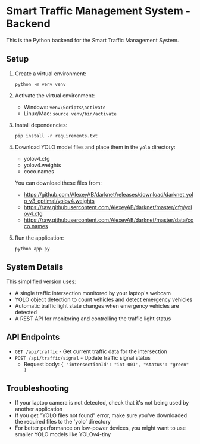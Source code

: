 
# Smart Traffic Management System - Backend

This is the Python backend for the Smart Traffic Management System.

## Setup

1. Create a virtual environment:
   ```
   python -m venv venv
   ```

2. Activate the virtual environment:
   - Windows: `venv\Scripts\activate`
   - Linux/Mac: `source venv/bin/activate`

3. Install dependencies:
   ```
   pip install -r requirements.txt
   ```

4. Download YOLO model files and place them in the `yolo` directory:
   - yolov4.cfg
   - yolov4.weights
   - coco.names

   You can download these files from:
   - https://github.com/AlexeyAB/darknet/releases/download/darknet_yolo_v3_optimal/yolov4.weights
   - https://raw.githubusercontent.com/AlexeyAB/darknet/master/cfg/yolov4.cfg
   - https://raw.githubusercontent.com/AlexeyAB/darknet/master/data/coco.names

5. Run the application:
   ```
   python app.py
   ```

## System Details

This simplified version uses:
- A single traffic intersection monitored by your laptop's webcam
- YOLO object detection to count vehicles and detect emergency vehicles
- Automatic traffic light state changes when emergency vehicles are detected
- A REST API for monitoring and controlling the traffic light status

## API Endpoints

- `GET /api/traffic` - Get current traffic data for the intersection
- `POST /api/traffic/signal` - Update traffic signal status
  - Request body: `{ "intersectionId": "int-001", "status": "green" }`

## Troubleshooting

- If your laptop camera is not detected, check that it's not being used by another application
- If you get "YOLO files not found" error, make sure you've downloaded the required files to the 'yolo' directory
- For better performance on low-power devices, you might want to use smaller YOLO models like YOLOv4-tiny
